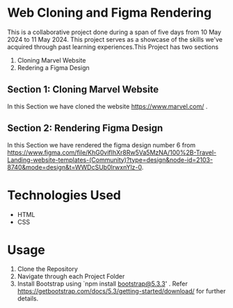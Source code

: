 # Web Cloning and Figma Rendering

This is a collaborative project done during a span of five days from 10 May 2024 to 11 May 2024. This project serves as a showcase of the skills we've acquired through past learning experiences.This Project has two sections
1. Cloning Marvel Website 
2. Redering a Figma Design


## Section 1: Cloning Marvel Website 

In this Section we have cloned the website https://www.marvel.com/ . 

## Section 2: Rendering Figma Design

In this Section we have rendered the figma design number 6 from https://www.figma.com/file/KhG0vifIhXr8Rw5Va5MzNA/100%2B-Travel-Landing-website-templates-(Community)?type=design&node-id=2103-8740&mode=design&t=WWDcSUb0lrwxnYlz-0. 

# Technologies Used

- HTML
- CSS

# Usage

1. Clone the Repository
2. Navigate through each Project Folder
3. Install Bootstrap using `npm install bootstrap@5.3.3' . Refer https://getbootstrap.com/docs/5.3/getting-started/download/ for further details.
